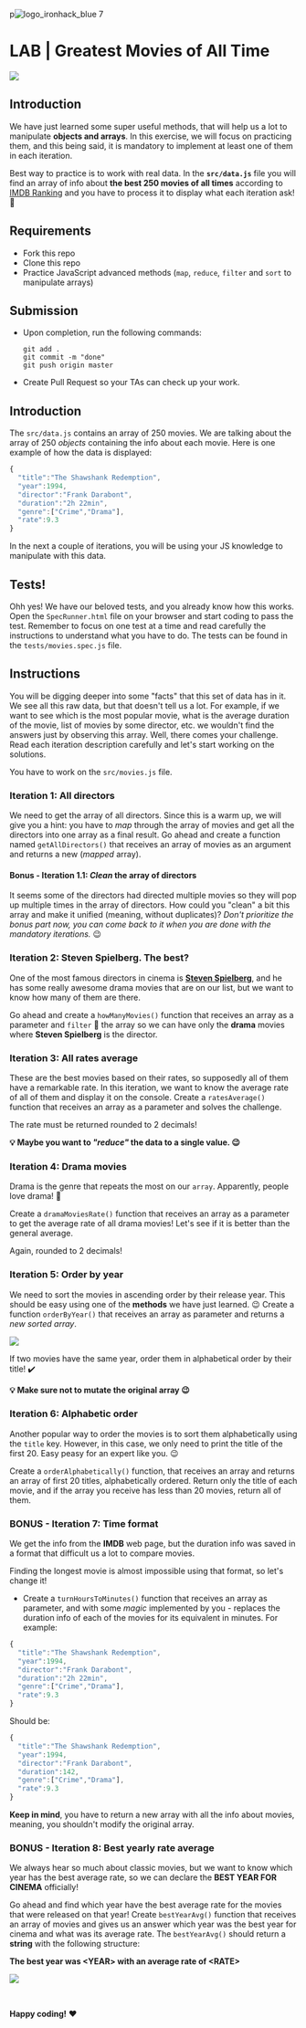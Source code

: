 p![logo_ironhack_blue 7](https://user-images.githubusercontent.com/23629340/40541063-a07a0a8a-601a-11e8-91b5-2f13e4e6b441.png)

# LAB | Greatest Movies of All Time

![](https://s3-eu-west-1.amazonaws.com/ih-materials/uploads/upload_1561a196c2e3852533bad64d9b0d4e9f.gif)

## Introduction

We have just learned some super useful methods, that will help us a lot to manipulate **objects and arrays**. In this exercise, we will focus on practicing them, and this being said, it is mandatory to implement at least one of them in each iteration.

Best way to practice is to work with real data. In the **`src/data.js`** file you will find an array of info about **the best 250 movies of all times** according to [IMDB Ranking](http://www.imdb.com/chart/top?ref_=nv_mv_250_6) and you have to process it to display what each iteration ask! :muscle:

## Requirements

- Fork this repo
- Clone this repo
- Practice JavaScript advanced methods (`map`, `reduce`, `filter` and `sort` to manipulate arrays)

## Submission

- Upon completion, run the following commands:

  ```
  git add .
  git commit -m "done"
  git push origin master
  ```

- Create Pull Request so your TAs can check up your work.

## Introduction

The `src/data.js` contains an array of 250 movies. We are talking about the array of 250 _objects_ containing the info about each movie. Here is one example of how the data is displayed:

```javascript
{
  "title":"The Shawshank Redemption",
  "year":1994,
  "director":"Frank Darabont",
  "duration":"2h 22min",
  "genre":["Crime","Drama"],
  "rate":9.3
}
```

In the next a couple of iterations, you will be using your JS knowledge to manipulate with this data.

## Tests!

Ohh yes! We have our beloved tests, and you already know how this works. Open the `SpecRunner.html` file on your browser and start coding to pass the test. Remember to focus on one test at a time and read carefully the instructions to understand what you have to do. The tests can be found in the `tests/movies.spec.js` file.

## Instructions

You will be digging deeper into some "facts" that this set of data has in it. We see all this raw data, but that doesn't tell us a lot. For example, if we want to see which is the most popular movie, what is the average duration of the movie, list of movies by some director, etc. we wouldn't find the answers just by observing this array.
Well, there comes your challenge. Read each iteration description carefully and let's start working on the solutions.

You have to work on the `src/movies.js` file.

### Iteration 1: All directors

We need to get the array of all directors. Since this is a warm up, we will give you a hint: you have to _map_ through the array of movies and get all the directors into one array as a final result. Go ahead and create a function named `getAllDirectors()` that receives an array of movies as an argument and returns a new (_mapped_ array).

#### Bonus - Iteration 1.1: _Clean_ the array of directors

It seems some of the directors had directed multiple movies so they will pop up multiple times in the array of directors. How could you "clean" a bit this array and make it unified (meaning, without duplicates)? _Don't prioritize the bonus part now, you can come back to it when you are done with the mandatory iterations._ :wink:

### Iteration 2: Steven Spielberg. The best?

One of the most famous directors in cinema is **[Steven Spielberg](https://en.wikipedia.org/wiki/Steven_Spielberg)**, and he has some really awesome drama movies that are on our list, but we want to know how many of them are there.

Go ahead and create a `howManyMovies()` function that receives an array as a parameter and `filter` :eyes: the array so we can have only the **drama** movies where **Steven Spielberg** is the director.

### Iteration 3: All rates average

These are the best movies based on their rates, so supposedly all of them have a remarkable rate. In this iteration, we want to know the average rate of all of them and display it on the console. Create a `ratesAverage()` function that receives an array as a parameter and solves the challenge.

The rate must be returned rounded to 2 decimals!

**:bulb: Maybe you want to _"reduce"_ the data to a single value. :wink:**

### Iteration 4: Drama movies

Drama is the genre that repeats the most on our `array`. Apparently, people love drama! :eyes:

Create a `dramaMoviesRate()` function that receives an array as a parameter to get the average rate of all drama movies! Let's see if it is better than the general average.

Again, rounded to 2 decimals!

### Iteration 5: Order by year

We need to sort the movies in ascending order by their release year. This should be easy using one of the **methods** we have just learned. :wink:
Create a function `orderByYear()` that receives an array as parameter and returns a _new sorted array_.

![](https://s3-eu-west-1.amazonaws.com/ih-materials/uploads/upload_3db351079827c0acba42cf1e397dd8a3.gif)

If two movies have the same year, order them in alphabetical order by their title! :heavy_check_mark:

**:bulb: Make sure not to mutate the original array :wink:**

### Iteration 6: Alphabetic order

Another popular way to order the movies is to sort them alphabetically using the `title` key. However, in this case, we only need to print the title of the first 20. Easy peasy for an expert like you. :wink:

Create a `orderAlphabetically()` function, that receives an array and returns an array of first 20 titles, alphabetically ordered. Return only the title of each movie, and if the array you receive has less than 20 movies, return all of them.

### BONUS - Iteration 7: Time format

We get the info from the **IMDB** web page, but the duration info was saved in a format that difficult us a lot to compare movies.

Finding the longest movie is almost impossible using that format, so let's change it!

- Create a `turnHoursToMinutes()` function that receives an array as parameter, and with some _magic_ implemented by you - replaces the duration info of each of the movies for its equivalent in minutes. For example:

```javascript
{
  "title":"The Shawshank Redemption",
  "year":1994,
  "director":"Frank Darabont",
  "duration":"2h 22min",
  "genre":["Crime","Drama"],
  "rate":9.3
}
```

Should be:

```javascript
{
  "title":"The Shawshank Redemption",
  "year":1994,
  "director":"Frank Darabont",
  "duration":142,
  "genre":["Crime","Drama"],
  "rate":9.3
}
```

**Keep in mind**, you have to return a new array with all the info about movies, meaning, you shouldn't modify the original array.

### BONUS - Iteration 8: Best yearly rate average

We always hear so much about classic movies, but we want to know which year has the best average rate, so we can declare the **BEST YEAR FOR CINEMA** officially!

Go ahead and find which year have the best average rate for the movies that were released on that year!
Create `bestYearAvg()` function that receives an array of movies and gives us an answer which year was the best year for cinema and what was its average rate. The `bestYearAvg()` should return a **string** with the following structure:
<br>

**The best year was \<YEAR\> with an average rate of \<RATE\>**

![](https://s3-eu-west-1.amazonaws.com/ih-materials/uploads/upload_dfc3fe557576abca4dba274e3aabe9a3.gif)

<br>

**Happy coding!** :heart:
